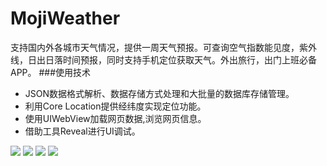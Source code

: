 # MojiWeather
支持国内外各城市天气情况，提供一周天气预报。可查询空气指数能见度，紫外线，日出日落时间预报，同时支持手机定位获取天气。外出旅行，出门上班必备APP。
###使用技术
-	JSON数据格式解析、数据存储方式处理和大批量的数据库存储管理。
-	利用Core Location提供经纬度实现定位功能。
-	使用UIWebView加载网页数据,浏览网页信息。
-	借助工具Reveal进行UI调试。

![](http://t1.qpic.cn/mblogpic/0d98bd90af207c2a6a84/2000)
![](http://t1.qpic.cn/mblogpic/030e1b7c9995224943fe/2000)
![](http://t1.qpic.cn/mblogpic/799af92ce91f5dc4353e/2000)
![](http://t1.qpic.cn/mblogpic/1a955c87267b17c06368/2000)
